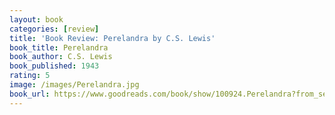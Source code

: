 ```yaml
---
layout: book
categories: [review]
title: 'Book Review: Perelandra by C.S. Lewis'
book_title: Perelandra
book_author: C.S. Lewis
book_published: 1943
rating: 5
image: /images/Perelandra.jpg
book_url: https://www.goodreads.com/book/show/100924.Perelandra?from_search=true
---
```

